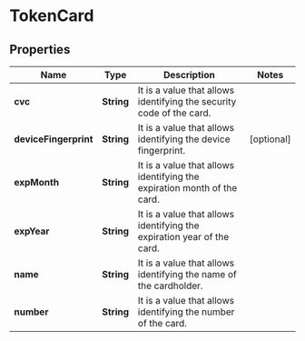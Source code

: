 

# TokenCard

## Properties

Name | Type | Description | Notes
------------ | ------------- | ------------- | -------------
**cvc** | **String** | It is a value that allows identifying the security code of the card. | 
**deviceFingerprint** | **String** | It is a value that allows identifying the device fingerprint. |  [optional]
**expMonth** | **String** | It is a value that allows identifying the expiration month of the card. | 
**expYear** | **String** | It is a value that allows identifying the expiration year of the card. | 
**name** | **String** | It is a value that allows identifying the name of the cardholder. | 
**number** | **String** | It is a value that allows identifying the number of the card. | 




